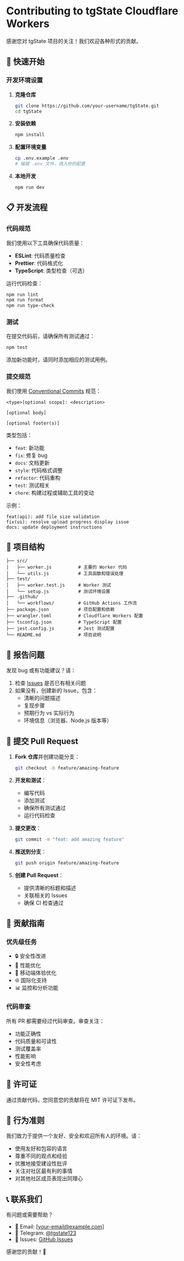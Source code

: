 # Contributing to tgState Cloudflare Workers

感谢您对 tgState 项目的关注！我们欢迎各种形式的贡献。

## 🚀 快速开始

### 开发环境设置

1. **克隆仓库**
   ```bash
   git clone https://github.com/your-username/tgState.git
   cd tgState
   ```

2. **安装依赖**
   ```bash
   npm install
   ```

3. **配置环境变量**
   ```bash
   cp .env.example .env
   # 编辑 .env 文件，填入你的配置
   ```

4. **本地开发**
   ```bash
   npm run dev
   ```

## 📋 开发流程

### 代码规范

我们使用以下工具确保代码质量：

- **ESLint**: 代码质量检查
- **Prettier**: 代码格式化
- **TypeScript**: 类型检查（可选）

运行代码检查：
```bash
npm run lint
npm run format
npm run type-check
```

### 测试

在提交代码前，请确保所有测试通过：

```bash
npm test
```

添加新功能时，请同时添加相应的测试用例。

### 提交规范

我们使用 [Conventional Commits](https://www.conventionalcommits.org/) 规范：

```
<type>[optional scope]: <description>

[optional body]

[optional footer(s)]
```

类型包括：
- `feat`: 新功能
- `fix`: 修复 bug
- `docs`: 文档更新
- `style`: 代码格式调整
- `refactor`: 代码重构
- `test`: 测试相关
- `chore`: 构建过程或辅助工具的变动

示例：
```
feat(api): add file size validation
fix(ui): resolve upload progress display issue
docs: update deployment instructions
```

## 🔧 项目结构

```
├── src/
│   ├── worker.js          # 主要的 Worker 代码
│   └── utils.js           # 工具函数和错误处理
├── test/
│   ├── worker.test.js     # Worker 测试
│   └── setup.js           # 测试环境设置
├── .github/
│   └── workflows/         # GitHub Actions 工作流
├── package.json           # 项目配置和依赖
├── wrangler.toml          # Cloudflare Workers 配置
├── tsconfig.json          # TypeScript 配置
├── jest.config.js         # Jest 测试配置
└── README.md              # 项目说明
```

## 🐛 报告问题

发现 bug 或有功能建议？请：

1. 检查 [Issues](https://github.com/your-username/tgState/issues) 是否已有相关问题
2. 如果没有，创建新的 Issue，包含：
   - 清晰的问题描述
   - 复现步骤
   - 预期行为 vs 实际行为
   - 环境信息（浏览器、Node.js 版本等）

## 📝 提交 Pull Request

1. **Fork 仓库**并创建功能分支：
   ```bash
   git checkout -b feature/amazing-feature
   ```

2. **开发和测试**：
   - 编写代码
   - 添加测试
   - 确保所有测试通过
   - 运行代码检查

3. **提交更改**：
   ```bash
   git commit -m "feat: add amazing feature"
   ```

4. **推送到分支**：
   ```bash
   git push origin feature/amazing-feature
   ```

5. **创建 Pull Request**：
   - 提供清晰的标题和描述
   - 关联相关的 Issues
   - 确保 CI 检查通过

## 🎯 贡献指南

### 优先级任务

- 🔒 安全性改进
- 🚀 性能优化
- 📱 移动端体验优化
- 🌐 国际化支持
- 📊 监控和分析功能

### 代码审查

所有 PR 都需要经过代码审查。审查关注：

- 功能正确性
- 代码质量和可读性
- 测试覆盖率
- 性能影响
- 安全性考虑

## 📄 许可证

通过贡献代码，您同意您的贡献将在 MIT 许可证下发布。

## 🤝 行为准则

我们致力于提供一个友好、安全和欢迎所有人的环境。请：

- 使用友好和包容的语言
- 尊重不同的观点和经验
- 优雅地接受建设性批评
- 关注对社区最有利的事情
- 对其他社区成员表现出同理心

## 📞 联系我们

有问题或需要帮助？

- 📧 Email: [your-email@example.com]
- 💬 Telegram: [@tgstate123](https://t.me/tgstate123)
- 🐛 Issues: [GitHub Issues](https://github.com/your-username/tgState/issues)

感谢您的贡献！🎉